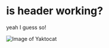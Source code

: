 # is header working?
yeah I guess so!

![Image of Yaktocat](https://octodex.github.com/images/yaktocat.png)
